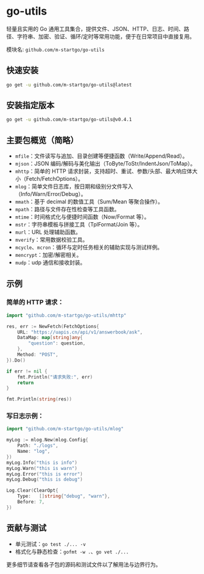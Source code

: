 # go-utils

轻量且实用的 Go 通用工具集合，提供文件、JSON、HTTP、日志、时间、路径、字符串、加密、验证、循环/定时等常用功能，便于在日常项目中直接复用。

模块名: `github.com/m-startgo/go-utils`

## 快速安装

```bash
go get -u github.com/m-startgo/go-utils@latest
```

## 安装指定版本

```bash
go get -u github.com/m-startgo/go-utils@v0.4.1
```

## 主要包概览（简略）

- `mfile`：文件读写与追加、目录创建等便捷函数（Write/Append/Read）。
- `mjson`：JSON 编码/解码与美化输出（ToByte/ToStr/IndentJson/ToMap）。
- `mhttp`：简单的 HTTP 请求封装，支持超时、重试、参数/头部、最大响应体大小（Fetch/FetchOptions）。
- `mlog`：简单文件日志库，按日期和级别分文件写入（Info/Warn/Error/Debug）。
- `mmath`：基于 decimal 的数值工具（Sum/Mean 等聚合操作）。
- `mpath`：路径与文件存在性检查等工具函数。
- `mtime`：时间格式化与便捷时间函数（Now/Format 等）。
- `mstr`：字符串模板与拼接工具（TplFormat/Join 等）。
- `murl`：URL 处理辅助函数。
- `mverify`：常用数据校验工具。
- `mcycle`、`mcron`：循环与定时任务相关的辅助实现与测试样例。
- `mencrypt`：加密/解密相关。
- `mudp`：udp 通信和接收封装。

## 示例

### 简单的 HTTP 请求：

```go
import "github.com/m-startgo/go-utils/mhttp"

res, err := NewFetch(FetchOptions{
	URL: "https://uapis.cn/api/v1/answerbook/ask",
	DataMap: map[string]any{
		"question": question,
	},
	Method: "POST",
}).Do()

if err != nil {
	fmt.Println("请求失败:", err)
	return
}

fmt.Println(string(res))

```

### 写日志示例：

```go
import "github.com/m-startgo/go-utils/mlog"

myLog := mlog.New(mlog.Config{
	Path: "./logs",
	Name: "log",
})
myLog.Info("this is info")
myLog.Warn("this is warn")
myLog.Error("this is error")
myLog.Debug("this is debug")

Log.Clear(ClearOpt{
	Type:   []string{"debug", "warn"},
	Before: 7,
})

```

## 贡献与测试

- 单元测试：`go test ./... -v`
- 格式化与静态检查：`gofmt -w .`、`go vet ./...`

更多细节请查看各子包的源码和测试文件以了解用法与边界行为。

